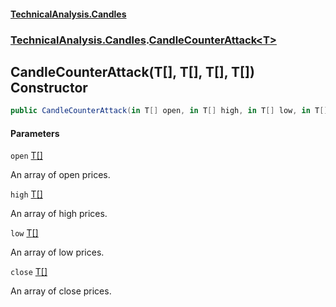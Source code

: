 #### [TechnicalAnalysis.Candles](TechnicalAnalysis.Candles.md 'TechnicalAnalysis.Candles')
### [TechnicalAnalysis.Candles](TechnicalAnalysis.Candles.md#TechnicalAnalysis.Candles 'TechnicalAnalysis.Candles').[CandleCounterAttack&lt;T&gt;](CandleCounterAttack_T_.md 'TechnicalAnalysis.Candles.CandleCounterAttack<T>')

## CandleCounterAttack(T[], T[], T[], T[]) Constructor

```csharp
public CandleCounterAttack(in T[] open, in T[] high, in T[] low, in T[] close);
```
#### Parameters

<a name='TechnicalAnalysis.Candles.CandleCounterAttack_T_.CandleCounterAttack(T[],T[],T[],T[]).open'></a>

`open` [T](CandleCounterAttack_T_.md#TechnicalAnalysis.Candles.CandleCounterAttack_T_.T 'TechnicalAnalysis.Candles.CandleCounterAttack<T>.T')[[]](https://docs.microsoft.com/en-us/dotnet/api/System.Array 'System.Array')

An array of open prices.

<a name='TechnicalAnalysis.Candles.CandleCounterAttack_T_.CandleCounterAttack(T[],T[],T[],T[]).high'></a>

`high` [T](CandleCounterAttack_T_.md#TechnicalAnalysis.Candles.CandleCounterAttack_T_.T 'TechnicalAnalysis.Candles.CandleCounterAttack<T>.T')[[]](https://docs.microsoft.com/en-us/dotnet/api/System.Array 'System.Array')

An array of high prices.

<a name='TechnicalAnalysis.Candles.CandleCounterAttack_T_.CandleCounterAttack(T[],T[],T[],T[]).low'></a>

`low` [T](CandleCounterAttack_T_.md#TechnicalAnalysis.Candles.CandleCounterAttack_T_.T 'TechnicalAnalysis.Candles.CandleCounterAttack<T>.T')[[]](https://docs.microsoft.com/en-us/dotnet/api/System.Array 'System.Array')

An array of low prices.

<a name='TechnicalAnalysis.Candles.CandleCounterAttack_T_.CandleCounterAttack(T[],T[],T[],T[]).close'></a>

`close` [T](CandleCounterAttack_T_.md#TechnicalAnalysis.Candles.CandleCounterAttack_T_.T 'TechnicalAnalysis.Candles.CandleCounterAttack<T>.T')[[]](https://docs.microsoft.com/en-us/dotnet/api/System.Array 'System.Array')

An array of close prices.